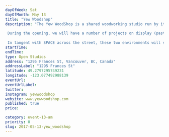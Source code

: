 ```yaml
---
dayOfWeek: Sat
dayOfMonth: May 13
title: "Yew Woodshop"
description: "The Yew WoodShop is a shared woodworking studio run by its members who met in university at Emily Carr in the Industrial Design program. Within the space, separate businesses work alongside one another in order to share ideas, resources and shop facilities. Specializing in using reclaimed and local materials, the Yew WoodShop takes on a diverse range of projects that include (but are not limited to) wood product development, wood doors, furniture production, art and sculpture, retail displays/signage and other custom solid wood products for the built environment.  During the opening, we will have a number of projects on display (past, present and future) an some demos of the specialty processes we use to fabricate our work. Each group within the space will be representing them selves, so guests will get to see an array of work from a single space.   In tangent with SPACE across the street, these two environments will showcase the various stages of development needed to turn an idea into a physical object. "
startTime: 
endTime: 
type: Open Studios
address: "1295 Frances St, Vancouver, BC, Canada"
addressLabel: "1295 Frances St"
latitude: 49.2797295749231
longitude: -123.077492988139
eventUrl: 
eventUrlLabel: 
twitter: 
instagram: yewwoodshop
website: www.yewwoodshop.com
published: true
price: 

category: event-13-am
priority: 0
slug: 2017-05-13-yew_woodshop
---
```

